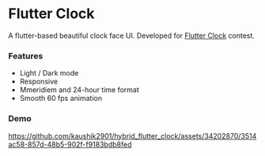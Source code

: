 # Flutter Clock
A flutter-based beautiful clock face UI. Developed for [Flutter Clock](https://docs.flutter.dev/clock) contest.

### Features
- Light / Dark mode
- Responsive
- Mmeridiem and 24-hour time format
- Smooth 60 fps animation

### Demo
https://github.com/kaushik2901/hybrid_flutter_clock/assets/34202870/3514ac58-857d-48b5-902f-f9183bdb8fed

